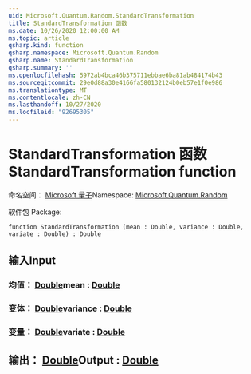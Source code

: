 ```yaml
---
uid: Microsoft.Quantum.Random.StandardTransformation
title: StandardTransformation 函数
ms.date: 10/26/2020 12:00:00 AM
ms.topic: article
qsharp.kind: function
qsharp.namespace: Microsoft.Quantum.Random
qsharp.name: StandardTransformation
qsharp.summary: ''
ms.openlocfilehash: 5972ab4bca46b375711ebbae6ba81ab484174b43
ms.sourcegitcommit: 29e0d88a30e4166fa580132124b0eb57e1f0e986
ms.translationtype: MT
ms.contentlocale: zh-CN
ms.lasthandoff: 10/27/2020
ms.locfileid: "92695305"
---
```

# <a name="standardtransformation-function"></a><span data-ttu-id="d7c58-102">StandardTransformation 函数</span><span class="sxs-lookup"><span data-stu-id="d7c58-102">StandardTransformation function</span></span>

<span data-ttu-id="d7c58-103">命名空间： [Microsoft 量子](xref:Microsoft.Quantum.Random)</span><span class="sxs-lookup"><span data-stu-id="d7c58-103">Namespace: [Microsoft.Quantum.Random](xref:Microsoft.Quantum.Random)</span></span>

<span data-ttu-id="d7c58-104">软件包 [](https://nuget.org/packages/)</span><span class="sxs-lookup"><span data-stu-id="d7c58-104">Package: [](https://nuget.org/packages/)</span></span>




```qsharp
function StandardTransformation (mean : Double, variance : Double, variate : Double) : Double
```


## <a name="input"></a><span data-ttu-id="d7c58-105">输入</span><span class="sxs-lookup"><span data-stu-id="d7c58-105">Input</span></span>

### <a name="mean--double"></a><span data-ttu-id="d7c58-106">均值： [Double](xref:microsoft.quantum.lang-ref.double)</span><span class="sxs-lookup"><span data-stu-id="d7c58-106">mean : [Double](xref:microsoft.quantum.lang-ref.double)</span></span>




### <a name="variance--double"></a><span data-ttu-id="d7c58-107">变体： [Double](xref:microsoft.quantum.lang-ref.double)</span><span class="sxs-lookup"><span data-stu-id="d7c58-107">variance : [Double](xref:microsoft.quantum.lang-ref.double)</span></span>




### <a name="variate--double"></a><span data-ttu-id="d7c58-108">变量： [Double](xref:microsoft.quantum.lang-ref.double)</span><span class="sxs-lookup"><span data-stu-id="d7c58-108">variate : [Double](xref:microsoft.quantum.lang-ref.double)</span></span>





## <a name="output--double"></a><span data-ttu-id="d7c58-109">输出： [Double](xref:microsoft.quantum.lang-ref.double)</span><span class="sxs-lookup"><span data-stu-id="d7c58-109">Output : [Double](xref:microsoft.quantum.lang-ref.double)</span></span>


